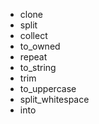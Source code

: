 
- clone
- split
- collect
- to_owned
- repeat
- to_string
- trim
- to_uppercase
- split_whitespace
- into